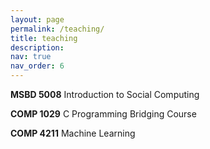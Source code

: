 ```yaml
---
layout: page
permalink: /teaching/
title: teaching
description: 
nav: true
nav_order: 6
---
```


**MSBD 5008** Introduction to Social Computing

**COMP 1029** C Programming Bridging Course

**COMP 4211** Machine Learning

